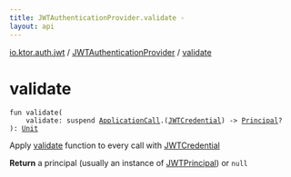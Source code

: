 ```yaml
---
title: JWTAuthenticationProvider.validate - 
layout: api
---
```


<div class='api-docs-breadcrumbs'><a href="../index.html">io.ktor.auth.jwt</a> / <a href="index.html">JWTAuthenticationProvider</a> / <a href="./validate.html">validate</a></div>

# validate

<div class="signature"><code><span class="keyword">fun </span><span class="identifier">validate</span><span class="symbol">(</span><br/>&nbsp;&nbsp;&nbsp;&nbsp;<span class="parameterName" id="io.ktor.auth.jwt.JWTAuthenticationProvider$validate(kotlin.SuspendFunction2((io.ktor.application.ApplicationCall, io.ktor.auth.jwt.JWTCredential, io.ktor.auth.Principal)))/validate">validate</span><span class="symbol">:</span>&nbsp;<span class="keyword">suspend </span><a href="../../io.ktor.application/-application-call/index.html"><span class="identifier">ApplicationCall</span></a><span class="symbol">.</span><span class="symbol">(</span><a href="../-j-w-t-credential/index.html"><span class="identifier">JWTCredential</span></a><span class="symbol">)</span>&nbsp;<span class="symbol">-&gt;</span>&nbsp;<a href="../../io.ktor.auth/-principal.html"><span class="identifier">Principal</span></a><span class="symbol">?</span><br/><span class="symbol">)</span><span class="symbol">: </span><a href="https://kotlinlang.org/api/latest/jvm/stdlib/kotlin/-unit/index.html"><span class="identifier">Unit</span></a></code></div>

Apply <a href="validate.html#io.ktor.auth.jwt.JWTAuthenticationProvider$validate(kotlin.SuspendFunction2((io.ktor.application.ApplicationCall, io.ktor.auth.jwt.JWTCredential, io.ktor.auth.Principal)))/validate">validate</a> function to every call with <a href="../-j-w-t-credential/index.html">JWTCredential</a>

**Return**
a principal (usually an instance of <a href="../-j-w-t-principal/index.html">JWTPrincipal</a>) or <code>null</code>

